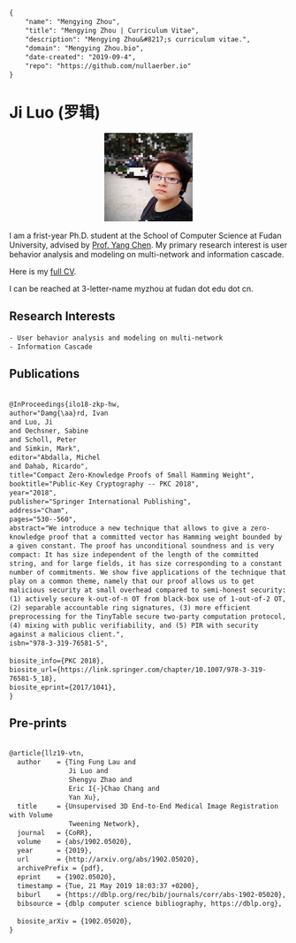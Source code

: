 ```bio-meta
{
    "name": "Mengying Zhou",
    "title": "Mengying Zhou | Curriculum Vitae",
    "description": "Mengying Zhou&#8217;s curriculum vitae.",
    "domain": "Mengying Zhou.bio",
    "date-created": "2019-09-4",
    "repo": "https://github.com/nullaerber.io"
}
```

# Ji Luo<span aria-hidden="true"> (</span><span lang="zh-CN">罗辑</span><span aria-hidden="true">)</span>

<figure class="gl-page-background gl-float-right" style="text-align: center;"><img src="/myzhou/avatar.jpg" alt="A photo of me" width="160" height="160" style="max-width: 160px;" /></figure>

I am a frist-year Ph.D. student at the School of Computer Science at Fudan University, advised by [Prof. Yang Chen](https://chenyang03.wordpress.com). My primary research interest is user behavior analysis and modeling on multi-network and information cascade.

Here is my [full CV](https://nullaerber.github.io/myzhou/myzhou_cv.pdf).

I can be reached at <span id="_eml" class="gl-eml">3-letter-name myzhou at fudan dot edu dot cn</span>.

<!--[bio][protect]
<script type="application/javascript">
window.setTimeout(function ()
{
var tgt = document.getElementById('_eml');
tgt.innerHTML = '<a href="mailto:myzhou@fudan.edu.cn">myzhou@fudan.edu.cn</a>';
tgt.removeAttribute('class');
}, 600);
</script>
[bio]-->

## Research Interests

```
- User behavior analysis and modeling on multi-network
- Information Cascade

```

## Publications

```blog-bib

@InProceedings{ilo18-zkp-hw,
author="Damg{\aa}rd, Ivan
and Luo, Ji
and Oechsner, Sabine
and Scholl, Peter
and Simkin, Mark",
editor="Abdalla, Michel
and Dahab, Ricardo",
title="Compact Zero-Knowledge Proofs of Small Hamming Weight",
booktitle="Public-Key Cryptography -- PKC 2018",
year="2018",
publisher="Springer International Publishing",
address="Cham",
pages="530--560",
abstract="We introduce a new technique that allows to give a zero-knowledge proof that a committed vector has Hamming weight bounded by a given constant. The proof has unconditional soundness and is very compact: It has size independent of the length of the committed string, and for large fields, it has size corresponding to a constant number of commitments. We show five applications of the technique that play on a common theme, namely that our proof allows us to get malicious security at small overhead compared to semi-honest security: (1) actively secure k-out-of-n OT from black-box use of 1-out-of-2 OT, (2) separable accountable ring signatures, (3) more efficient preprocessing for the TinyTable secure two-party computation protocol, (4) mixing with public verifiability, and (5) PIR with security against a malicious client.",
isbn="978-3-319-76581-5",

biosite_info={PKC 2018},
biosite_url={https://link.springer.com/chapter/10.1007/978-3-319-76581-5_18},
biosite_eprint={2017/1041},
}

```

## Pre-prints

```blog-bib

@article{llz19-vtn,
  author    = {Ting Fung Lau and
               Ji Luo and
               Shengyu Zhao and
               Eric I{-}Chao Chang and
               Yan Xu},
  title     = {Unsupervised 3D End-to-End Medical Image Registration with Volume
               Tweening Network},
  journal   = {CoRR},
  volume    = {abs/1902.05020},
  year      = {2019},
  url       = {http://arxiv.org/abs/1902.05020},
  archivePrefix = {pdf},
  eprint    = {1902.05020},
  timestamp = {Tue, 21 May 2019 18:03:37 +0200},
  biburl    = {https://dblp.org/rec/bib/journals/corr/abs-1902-05020},
  bibsource = {dblp computer science bibliography, https://dblp.org},

  biosite_arXiv = {1902.05020},
}

```
